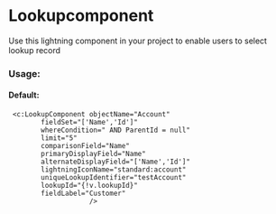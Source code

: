 # Lookupcomponent

Use this lightning component in your project to enable users to select lookup record

### Usage:

  #### Default:
     <c:LookupComponent objectName="Account"
			fieldSet="['Name','Id']"
			whereCondition=" AND ParentId = null"
			limit="5"
			comparisonField="Name"
			primaryDisplayField="Name"
			alternateDisplayField="['Name','Id']"
			lightningIconName="standard:account"
			uniqueLookupIdentifier="testAccount"
			lookupId="{!v.lookupId}"
			fieldLabel="Customer"
						/>

